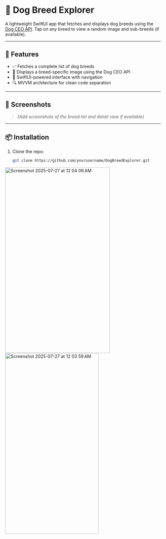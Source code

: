 # 🐾 Dog Breed Explorer

A lightweight SwiftUI app that fetches and displays dog breeds using the [Dog CEO API](https://dog.ceo/dog-api/). Tap on any breed to view a random image and sub-breeds (if available).

---

## 🚀 Features

- ✅ Fetches a complete list of dog breeds
- 📸 Displays a breed-specific image using the Dog CEO API
- 📱 SwiftUI-powered interface with navigation
- 🔍 MVVM architecture for clean code separation

---

## 🧪 Screenshots

> *(Add screenshots of the breed list and detail view if available)*

---

## 📦 Installation

1. Clone the repo:

   ```bash
   git clone https://github.com/yourusername/DogBreedExplorer.git
   
<img width="339" height="602" alt="Screenshot 2025-07-27 at 12 04 06 AM" src="https://github.com/user-attachments/assets/bef4ca58-0a77-4f7b-aff9-4a2001668e9d" />
<img width="302" height="586" alt="Screenshot 2025-07-27 at 12 03 59 AM" src="https://github.com/user-attachments/assets/4794514f-74af-49c4-a5ec-7dafc2d13ca0" />


